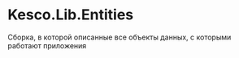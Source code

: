 # Kesco.Lib.Entities
Сборка, в которой описанные все объекты данных, с которыми работают приложения
